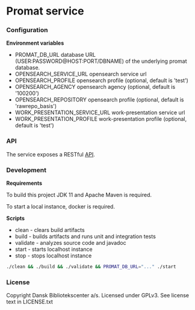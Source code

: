 Promat service
==============

### Configuration

**Environment variables**

* PROMAT_DB_URL database URL (USER:PASSWORD@HOST:PORT/DBNAME) of the underlying promat database.
* OPENSEARCH_SERVICE_URL opensearch service url
* OPENSEARCH_PROFILE opensearch profile (optional, default is 'test')
* OPENSEARCH_AGENCY opensearch agency (optional, default is '100200')
* OPENSEARCH_REPOSITORY opensearch profile (optional, default is 'rawrepo_basis')
* WORK_PRESENTATION_SERVICE_URL work-presentation service url
* WORK_PRESENTATION_PROFILE work-presentation profile (optional, default is 'test')

### API

The service exposes a RESTful [API](https://raw.githubusercontent.com/DBCDK/promat-service/master/service/docs/openapi.yaml).

### Development

**Requirements**

To build this project JDK 11 and Apache Maven is required.

To start a local instance, docker is required.

**Scripts**
* clean - clears build artifacts
* build - builds artifacts and runs unit and integration tests
* validate - analyzes source code and javadoc
* start - starts localhost instance
* stop - stops localhost instance

```bash
./clean && ./build && ./validate && PROMAT_DB_URL="..." ./start
```

### License

Copyright Dansk Bibliotekscenter a/s. Licensed under GPLv3.
See license text in LICENSE.txt
